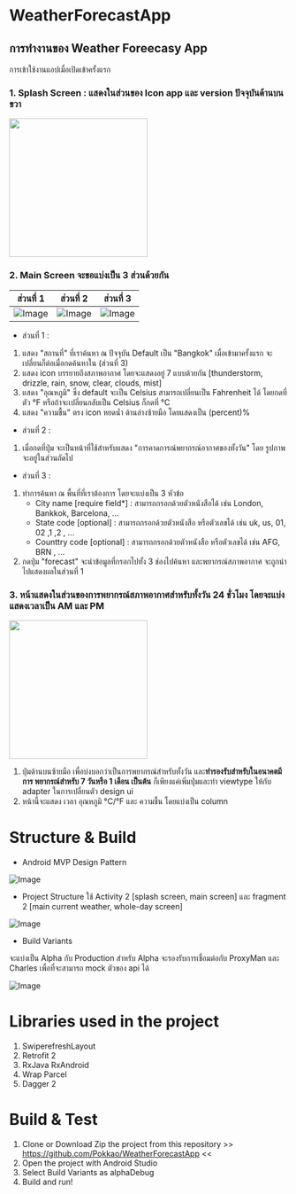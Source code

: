 # WeatherForecastApp

## การทำงานของ Weather Foreecasy App

การเข้าใช้งานแอปเมื่อเปิดเข้าครั้งแรก

### 1. Splash Screen : แสดงในส่วนของ Icon app และ version ปัจจุบันด้านบนขวา

[<img src="https://i.imgur.com/fo0EbHy.jpg" width="250"/>](image.png)

### 2. Main Screen จะขอแบ่งเป็น 3 ส่วนด้วยกัน

ส่วนที่ 1 | ส่วนที่ 2 | ส่วนที่ 3 |
-------- | ------- | ------- |
![Image](https://i.imgur.com/f8lDDEc.jpg) | ![Image](https://i.imgur.com/aHDhcNi.jpg) | ![Image](https://i.imgur.com/l2tenb8.jpg) |
 

- ส่วนที่ 1 : 
1. แสดง "สถานที่" ที่เราค้นหา ณ ปัจจุบัน Default เป็น "Bangkok" เมื่อเข้ามาครั้งแรก จะเปลี่ยนก็ต่อเมื่อกดค้นหาใน (ส่วนที่ 3)
2. แสดง icon บรรยายถึงสภาพอากาศ โดยจะแสดงอยู่ 7 แบบด้วยกัน [thunderstorm, drizzle, rain, snow, clear, clouds, mist]
3. แสดง "อุณหภูมิ" ซึ่ง default จะเป็น Celsius สามารถเปลี่ยนเป็น Fahrenheit ได้ โดยกดที่ตัว °F หรือถ้าจะเปลี่ยนกลับเป็น Celsius ก็กดที่ °C
4. แสดง "ความชื้น" ตรง icon หยดน้ำ ด้านล่างซ้ายมือ โดยแสดงเป็น (percent)%

- ส่วนที่ 2 :
1. เมื่อกดที่ปุ่ม จะเป็นหน้าที่ใช้สำหรับแสดง "การคาดการณ์พยากรณ์อากาศของทั้งวัน" โดย รูปภาพจะอยู่ในส่วนถัดไป

- ส่วนที่ 3 :
1. ทำการค้นหา ณ พื้นที่ที่เราต้องการ โดยจะแบ่งเป็น 3 หัวข้อ
    - City name [require field*] : สามารถกรอกด้วยตัวหนังสือได้ เช่น London, Bankkok, Barcelona, ...
    - State code [optional] : สามารถกรอกด้วยตัวหนังสือ หรือตัวเลขได้ เช่น uk, us, 01, 02 ,1 ,2 , ...
    - Counttry code [optional] : สามารถกรอกด้วยตัวหนังสือ หรือตัวเลขได้ เช่น AFG, BRN , ...  
2. กดปุ่ม "forecast" จะนำข้อมูลที่กรอกไปทั้ง 3 ช่องไปค้นหา และพยากรณ์สภาพอากาศ จะถูกนำไปแสดงผลในส่วนที่ 1 

### 3. หน้าแสดงในส่วนของการพยากรณ์สภาพอากาศสำหรับทั้งวัน 24 ชั่วโมง โดยจะแบ่งแสดงเวลาเป็น AM และ PM

[<img src="https://i.imgur.com/LsSRtPH.jpg" width="250"/>](image.png)

1. ปุ่มด้านบนซ้ายมือ เพื่อบ่งบอกว่าเป็นการพยากรณ์สำหรับทั้งวัน และ**ทำรองรับสำหรับในอนาคตมีการ พยากรณ์สำหรับ 7 วันหรือ 1 เดือน เป็นต้น** ก็เพียงแค่เพิ่มปุ่มและทำ viewtype ให้กับ adapter ในการเปลี่ยนตัว design ui
2. หน้านี้จะแสดง เวลา อุณหภูมิ °C/°F และ ความชื้น โดยแบ่งเป็น column
 

# Structure & Build
- Android MVP Design Pattern

![Image](https://i.imgur.com/zHy6ols.png)

- Project Structure
ใช้ Activity 2 [splash screen, main screen] และ fragment 2 [main current weather, whole-day screen]

![Image](https://imgur.com/kdB9yPQ.png)

- Build Variants

จะแบ่งเป็น Alpha กับ Production สำหรับ Alpha จะรองรับการเชื่อมต่อกับ ProxyMan และ Charles เพื่อที่จะสามารถ mock ตัวของ api ได้
 
![Image](https://imgur.com/Ra2kbjE.jpg)

# Libraries used in the project
1. SwiperefreshLayout
2. Retrofit 2
3. RxJava RxAndroid
4. Wrap Parcel
5. Dagger 2

# Build & Test
1. Clone or Download Zip the project from this repository >> https://github.com/Pokkao/WeatherForecastApp <<
2. Open the project with Android Studio
3. Select Build Variants as alphaDebug
4. Build and run!

